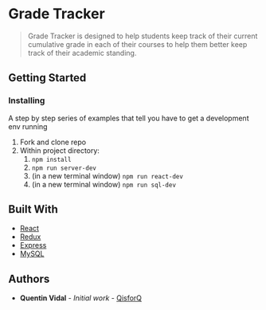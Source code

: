 # Grade Tracker

> Grade Tracker is designed to help students keep track of their current cumulative grade in each of their courses to help them better keep track of their academic standing.

## Getting Started


### Installing

A step by step series of examples that tell you have to get a development env running

1. Fork and clone repo
2. Within project directory:
    1. `npm install`
    2. `npm run server-dev`
    3. (in a new terminal window) `npm run react-dev`
    4. (in a new terminal window) `npm run sql-dev`


## Built With

* [React](https://reactjs.org/docs/)
* [Redux](https://redux.js.org)
* [Express](https://expressjs.com/en/4x/api.html)
* [MySQL](https://github.com/mysqljs/mysql)

## Authors

* **Quentin Vidal** - *Initial work* - [QisforQ](https://github.com/qisforq)



